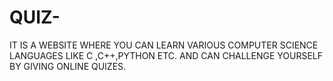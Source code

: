 # QUIZ-
IT IS A WEBSITE WHERE YOU CAN LEARN VARIOUS COMPUTER SCIENCE LANGUAGES LIKE C ,C++,PYTHON ETC. AND CAN CHALLENGE YOURSELF BY GIVING ONLINE QUIZES.

